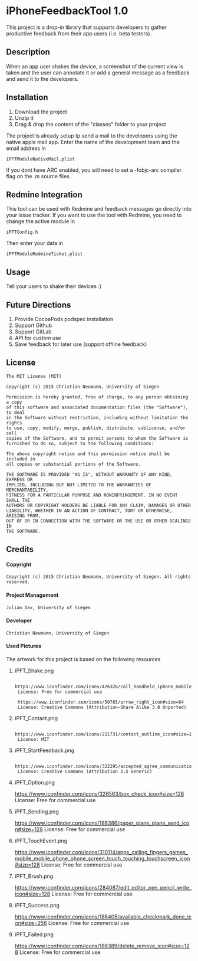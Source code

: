 # iPhoneFeedbackTool 1.0

This project is a drop-in library that supports developers to gather productive feedback from their app users (i.e. beta testers).

## Description

When an app user shakes the device, a screenshot of the current view is taken and the user can annotate it or add a general message as a feedback and send it to the developers.

## Installation

1. Download the project
1. Unzip it
1. Drag & drop the content of the "classes" folder to your project

The project is already setup tp send a mail to the developers using the native apple mail app.
Enter the name of the development team and the email address in 
  
	iPFTModuleNativeMail.plist

If you dont have ARC enabled, you will need to set a -fobjc-arc compiler flag on the .m source files. 

## Redmine Integration

This tool can be used with Redmine and feedback messages go directly into your issue tracker.
If you want to use the tool with Redmine, you need to change the active module in 

	iPFTConfig.h

Then enter your data in

	iPFTModuleRedmineTicket.plist

## Usage

Tell your users to shake their devices :)

## Future Directions

1. Provide CocoaPods podspec installation
1. Support Github 
1. Support GitLab 
1. API for custom use
1. Save feedback for later use (support offline feedback)

## License

	The MIT License (MIT)
	
	Copyright (c) 2015 Christian Neumann, University of Siegen
	
	Permission is hereby granted, free of charge, to any person obtaining a copy
	of this software and associated documentation files (the "Software"), to deal
	in the Software without restriction, including without limitation the rights
	to use, copy, modify, merge, publish, distribute, sublicense, and/or sell
	copies of the Software, and to permit persons to whom the Software is
	furnished to do so, subject to the following conditions:
	
	The above copyright notice and this permission notice shall be included in
	all copies or substantial portions of the Software.
	
	THE SOFTWARE IS PROVIDED "AS IS", WITHOUT WARRANTY OF ANY KIND, EXPRESS OR
	IMPLIED, INCLUDING BUT NOT LIMITED TO THE WARRANTIES OF MERCHANTABILITY,
	FITNESS FOR A PARTICULAR PURPOSE AND NONINFRINGEMENT. IN NO EVENT SHALL THE
	AUTHORS OR COPYRIGHT HOLDERS BE LIABLE FOR ANY CLAIM, DAMAGES OR OTHER
	LIABILITY, WHETHER IN AN ACTION OF CONTRACT, TORT OR OTHERWISE, ARISING FROM,
	OUT OF OR IN CONNECTION WITH THE SOFTWARE OR THE USE OR OTHER DEALINGS IN
	THE SOFTWARE.

## Credits

#### Copyright

	Copyright (c) 2015 Christian Neumann, University of Siegen. All rights reserved.

#### Project Management

	Julian Dax, University of Siegen

#### Developer

	Christian Neumann, University of Siegen

#### Used Pictures

The artwork for this project is based on the following resources

1. iPFT_Shake.png

        https://www.iconfinder.com/icons/476326/call_handheld_iphone_mobile_phone_smartphone_telepho$
        License: Free for commercial use

        https://www.iconfinder.com/icons/50785/arrow_right_icon#size=64
        License: Creative Commons (Attribution-Share Alike 3.0 Unported)

2. iPFT_Contact.png

        https://www.iconfinder.com/icons/211731/contact_outline_icon#size=128
        License: MIT

3. iPFT_StartFeedback.png

        https://www.iconfinder.com/icons/322295/accepted_agree_communication_creative_facebook_favor$
        License: Creative Commons (Attribution 2.5 Generic)

4. iPFT_Option.png

	https://www.iconfinder.com/icons/326563/box_check_icon#size=128
	License: Free for commercial use

5. iPFT_Sending.png

	https://www.iconfinder.com/icons/186386/paper_plane_plane_send_icon#size=128
	License: Free for commercial use

6. iPFT_TouchEvent.png

	https://www.iconfinder.com/icons/310114/apps_calling_fingers_games_mobile_mobile_phone_phone_screen_touch_touching_touchscreen_icon#size=128
	License: Free for commercial use 

7. iPFT_Brush.png

	https://www.iconfinder.com/icons/284087/edit_editor_pen_pencil_write_icon#size=128
	License: Free for commercial use

8. iPFT_Success.png

	https://www.iconfinder.com/icons/186405/available_checkmark_done_icon#size=256
	License: Free for commercial use

9. iPFT_Failed.png

	https://www.iconfinder.com/icons/186389/delete_remove_icon#size=128
	License: Free for commercial use

